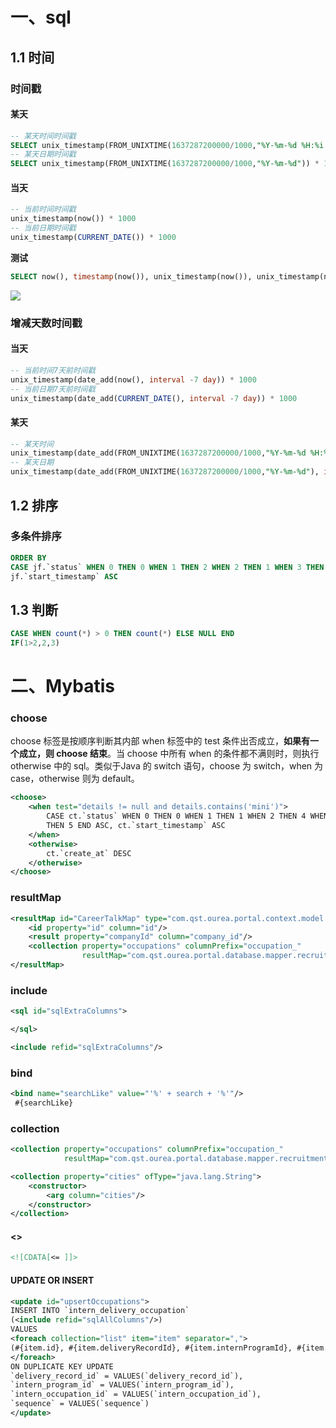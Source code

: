 # 一、sql

## 1.1 时间

### 时间戳

#### 某天

```sql
-- 某天时间时间戳
SELECT unix_timestamp(FROM_UNIXTIME(1637287200000/1000,"%Y-%m-%d %H:%i:%s")) * 1000;
-- 某天日期时间戳
SELECT unix_timestamp(FROM_UNIXTIME(1637287200000/1000,"%Y-%m-%d")) * 1000;
```

#### 当天

```sql
-- 当前时间时间戳
unix_timestamp(now()) * 1000
-- 当前日期时间戳
unix_timestamp(CURRENT_DATE()) * 1000
```

**测试**

```sql
SELECT now(), timestamp(now()), unix_timestamp(now()), unix_timestamp(now()) * 1000, unix_timestamp(timestamp(now())) * 1000
```

![](http://qiniu.zhouhongyin.top/2022/06/08/1654701780-1644565259916-1644565260751.png)

### 增减天数时间戳

#### 当天

```sql
-- 当前时间7天前时间戳
unix_timestamp(date_add(now(), interval -7 day)) * 1000
-- 当前日期7天前时间戳
unix_timestamp(date_add(CURRENT_DATE(), interval -7 day)) * 1000
```

#### 某天

```sql
-- 某天时间
unix_timestamp(date_add(FROM_UNIXTIME(1637287200000/1000,"%Y-%m-%d %H:%i:%s"), interval -7 day)) * 1000
-- 某天日期
unix_timestamp(date_add(FROM_UNIXTIME(1637287200000/1000,"%Y-%m-%d"), interval -7 day)) * 1000
```

## 1.2 排序

### 多条件排序

```sql
ORDER BY
CASE jf.`status` WHEN 0 THEN 0 WHEN 1 THEN 2 WHEN 2 THEN 1 WHEN 3 THEN 3 END ASC,
jf.`start_timestamp` ASC
```

## 1.3 判断

```sql
CASE WHEN count(*) > 0 THEN count(*) ELSE NULL END
IF(1>2,2,3)
```

# 二、Mybatis

### choose

choose 标签是按顺序判断其内部 when 标签中的 test 条件出否成立，**如果有一个成立，则 choose 结束**。当 choose 中所有 when 的条件都不满则时，则执行 otherwise 中的 sql。类似于Java 的 switch 语句，choose 为 switch，when 为 case，otherwise 则为 default。

```xml
<choose>
    <when test="details != null and details.contains('mini')">
        CASE ct.`status` WHEN 0 THEN 0 WHEN 1 THEN 1 WHEN 2 THEN 4 WHEN 3 THEN 3 WHEN 4 THEN 4 WHEN 5
        THEN 5 END ASC, ct.`start_timestamp` ASC
    </when>
    <otherwise>
        ct.`create_at` DESC
    </otherwise>
</choose>
```

### resultMap

```xml
<resultMap id="CareerTalkMap" type="com.qst.ourea.portal.context.model.recruitment.CareerTalkModel">
    <id property="id" column="id"/>
    <result property="companyId" column="company_id"/>
    <collection property="occupations" columnPrefix="occupation_"
                resultMap="com.qst.ourea.portal.database.mapper.recruitment.CareerTalkOccupationMapper.CareerTalkOccupationMap"/>
</resultMap>
```

### include

```xml
<sql id="sqlExtraColumns">

</sql>

<include refid="sqlExtraColumns"/>
```

### bind

```xml
<bind name="searchLike" value="'%' + search + '%'"/>
 #{searchLike}
```

### collection 

```xml
<collection property="occupations" columnPrefix="occupation_"
            resultMap="com.qst.ourea.portal.database.mapper.recruitment.InternProgramOccupationMapper.internProgramOccupationMap"/>
```

```xml
<collection property="cities" ofType="java.lang.String">
    <constructor>
        <arg column="cities"/>
    </constructor>
</collection>
```

#### <>

```xml
<![CDATA[<= ]]>
```

#### UPDATE OR INSERT

```xml
<update id="upsertOccupations">
INSERT INTO `intern_delivery_occupation`
(<include refid="sqlAllColumns"/>)
VALUES
<foreach collection="list" item="item" separator=",">
(#{item.id}, #{item.deliveryRecordId}, #{item.internProgramId}, #{item.internOccupationId}, #{item.sequence}, #{item.createBy}, #{item.createAt})
</foreach>
ON DUPLICATE KEY UPDATE
`delivery_record_id` = VALUES(`delivery_record_id`),
`intern_program_id` = VALUES(`intern_program_id`),
`intern_occupation_id` = VALUES(`intern_occupation_id`),
`sequence` = VALUES(`sequence`)
</update>
```

